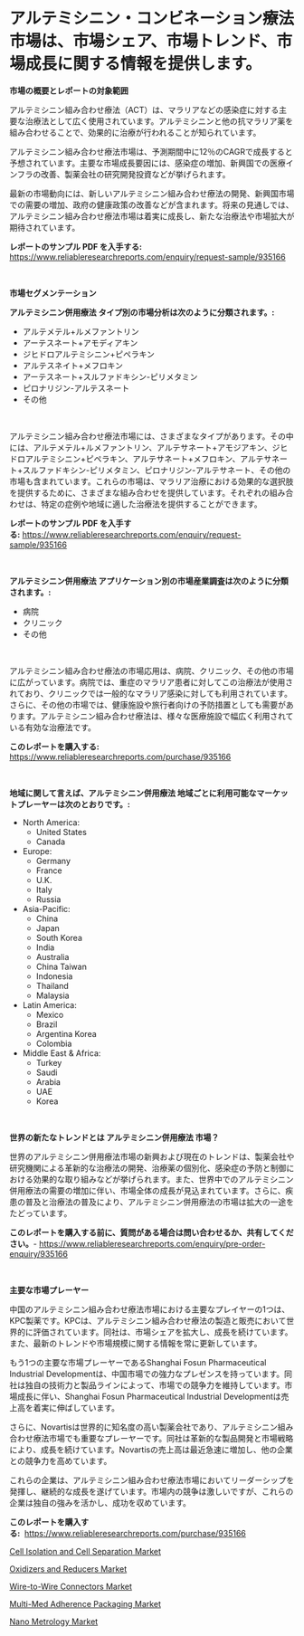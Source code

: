 <p><h1>アルテミシニン・コンビネーション療法市場は、市場シェア、市場トレンド、市場成長に関する情報を提供します。</h1></p><p><strong>市場の概要とレポートの対象範囲</strong></p>
<p><p>アルテミシニン組み合わせ療法（ACT）は、マラリアなどの感染症に対する主要な治療法として広く使用されています。アルテミシニンと他の抗マラリア薬を組み合わせることで、効果的に治療が行われることが知られています。</p><p>アルテミシニン組み合わせ療法市場は、予測期間中に12％のCAGRで成長すると予想されています。主要な市場成長要因には、感染症の増加、新興国での医療インフラの改善、製薬会社の研究開発投資などが挙げられます。</p><p>最新の市場動向には、新しいアルテミシニン組み合わせ療法の開発、新興国市場での需要の増加、政府の健康政策の改善などが含まれます。将来の見通しでは、アルテミシニン組み合わせ療法市場は着実に成長し、新たな治療法や市場拡大が期待されています。</p></p>
<p><strong>レポートのサンプル PDF を入手する:</strong> <a href="https://www.reliableresearchreports.com/enquiry/request-sample/935166">https://www.reliableresearchreports.com/enquiry/request-sample/935166</a></p>
<p>&nbsp;</p>
<p><strong>市場セグメンテーション</strong></p>
<p><strong>アルテミシニン併用療法 タイプ別の市場分析は次のように分類されます。:</strong></p>
<p><ul><li>アルテメテル+ルメファントリン</li><li>アーテスネート+アモディアキン</li><li>ジヒドロアルテミシニン+ピペラキン</li><li>アルテスネイト+メフロキン</li><li>アーテスネート+スルファドキシン-ピリメタミン</li><li>ピロナリジン-アルテスネート</li><li>その他</li></ul></p>
<p>&nbsp;</p>
<p><p>アルテミシニン組み合わせ療法市場には、さまざまなタイプがあります。その中には、アルテメテル+ルメファントリン、アルテサネート+アモジアキン、ジヒドロアルテミシニン+ピペラキン、アルテサネート+メフロキン、アルテサネート+スルファドキシン-ピリメタミン、ピロナリジン-アルテサネート、その他の市場も含まれています。これらの市場は、マラリア治療における効果的な選択肢を提供するために、さまざまな組み合わせを提供しています。それぞれの組み合わせは、特定の症例や地域に適した治療法を提供することができます。</p></p>
<p><strong>レポートのサンプル PDF を入手する:</strong>&nbsp;<a href="https://www.reliableresearchreports.com/enquiry/request-sample/935166">https://www.reliableresearchreports.com/enquiry/request-sample/935166</a></p>
<p>&nbsp;</p>
<p><strong> アルテミシニン併用療法 アプリケーション別の市場産業調査は次のように分類されます。:</strong></p>
<p><ul><li>病院</li><li>クリニック</li><li>その他</li></ul></p>
<p>&nbsp;</p>
<p><p>アルテミシニン組み合わせ療法の市場応用は、病院、クリニック、その他の市場に広がっています。病院では、重症のマラリア患者に対してこの治療法が使用されており、クリニックでは一般的なマラリア感染に対しても利用されています。さらに、その他の市場では、健康施設や旅行者向けの予防措置としても需要があります。アルテミシニン組み合わせ療法は、様々な医療施設で幅広く利用されている有効な治療法です。</p></p>
<p><strong>このレポートを購入する:</strong>&nbsp; <a href="https://www.reliableresearchreports.com/purchase/935166">https://www.reliableresearchreports.com/purchase/935166</a></p>
<p>&nbsp;</p>
<p><strong>地域に関して言えば、アルテミシニン併用療法 地域ごとに利用可能なマーケットプレーヤーは次のとおりです。:</strong></p>
<p><ul>
    <li>
        North America:
        <ul>
            <li>United States</li>
            <li>Canada</li>
        </ul>
    </li>
    <li>
        Europe:
        <ul>
            <li>Germany</li>
            <li>France</li>
            <li>U.K.</li>
            <li>Italy</li>
            <li>Russia</li>
        </ul>
    </li>
    <li>
        Asia-Pacific:
        <ul>
            <li>China</li>
            <li>Japan</li>
            <li>South Korea</li>
            <li>India</li>
            <li>Australia</li>
            <li>China Taiwan</li>
            <li>Indonesia</li>
            <li>Thailand</li>
            <li>Malaysia</li>
        </ul>
    </li>
    <li>
        Latin America:
        <ul>
            <li>Mexico</li>
            <li>Brazil</li>
            <li>Argentina Korea</li>
            <li>Colombia</li>
        </ul>
    </li>
    <li>
        Middle East & Africa:
        <ul>
            <li>Turkey</li>
            <li>Saudi</li>
            <li>Arabia</li>
            <li>UAE</li>
            <li>Korea</li>
        </ul>
    </li>
    </ul></p>
<p>&nbsp;</p>
<p><strong>世界の新たなトレンドとは アルテミシニン併用療法 市場？</strong></p>
<p><p>世界のアルテミシニン併用療法市場の新興および現在のトレンドは、製薬会社や研究機関による革新的な治療法の開発、治療薬の個別化、感染症の予防と制御における効果的な取り組みなどが挙げられます。また、世界中でのアルテミシニン併用療法の需要の増加に伴い、市場全体の成長が見込まれています。さらに、疾患の普及と治療法の普及により、アルテミシニン併用療法の市場は拡大の一途をたどっています。</p></p>
<p><strong>このレポートを購入する前に、質問がある場合は問い合わせるか、共有してください。</strong>- <a href="https://www.reliableresearchreports.com/enquiry/pre-order-enquiry/935166">https://www.reliableresearchreports.com/enquiry/pre-order-enquiry/935166</a></p>
<p>&nbsp;</p>
<p><strong>主要な市場プレーヤー</strong></p>
<p><p>中国のアルテミシニン組み合わせ療法市場における主要なプレイヤーの1つは、KPC製薬です。KPCは、アルテミシニン組み合わせ療法の製造と販売において世界的に評価されています。同社は、市場シェアを拡大し、成長を続けています。また、最新のトレンドや市場規模に関する情報を常に更新しています。</p><p>もう1つの主要な市場プレーヤーであるShanghai Fosun Pharmaceutical Industrial Developmentは、中国市場での強力なプレゼンスを持っています。同社は独自の技術力と製品ラインによって、市場での競争力を維持しています。市場成長に伴い、Shanghai Fosun Pharmaceutical Industrial Developmentは売上高を着実に伸ばしています。</p><p>さらに、Novartisは世界的に知名度の高い製薬会社であり、アルテミシニン組み合わせ療法市場でも重要なプレーヤーです。同社は革新的な製品開発と市場戦略により、成長を続けています。Novartisの売上高は最近急速に増加し、他の企業との競争力を高めています。</p><p>これらの企業は、アルテミシニン組み合わせ療法市場においてリーダーシップを発揮し、継続的な成長を遂げています。市場内の競争は激しいですが、これらの企業は独自の強みを活かし、成功を収めています。</p></p>
<p><strong>このレポートを購入する:</strong>&nbsp;&nbsp;<a href="https://www.reliableresearchreports.com/purchase/935166">https://www.reliableresearchreports.com/purchase/935166</a></p>
<p><p><a href="https://adventurous-uranium-ef9.notion.site/Cell-Isolation-and-Cell-Separation-Market-Offers-Provide-Insightful-Data-for-the-Time-Period-from-20-6e62e5f5f12a483da4b62d727ee7cb37">Cell Isolation and Cell Separation Market</a></p><p><a href="https://view.publitas.com/reportprime-1/oxidizers-and-reducers-market-with-the-goal-of-estimating-the-market-size-and-future-growth-potential-of-various-market-segments-based-on-component-applications-end-user-and-region/">Oxidizers and Reducers Market</a></p><p><a href="https://extreme-scabiosa-c81.notion.site/Global-Wire-to-Wire-Connectors-Market-Size-and-Market-Trends-Insights-and-Projections-from-2024-to--27f44e04ef9842708da77be575ec5eb8">Wire-to-Wire Connectors Market</a></p><p><a href="https://github.com/Hazelklievgspy6vdcsmu106w/Market-Research-Report-List-1/blob/main/multi-med-adherence-packaging-market.md">Multi-Med Adherence Packaging Market</a></p><p><a href="https://github.com/ChiragRp1/Market-Research-Report-List-3/blob/main/nano-metrology-market.md">Nano Metrology Market</a></p></p>